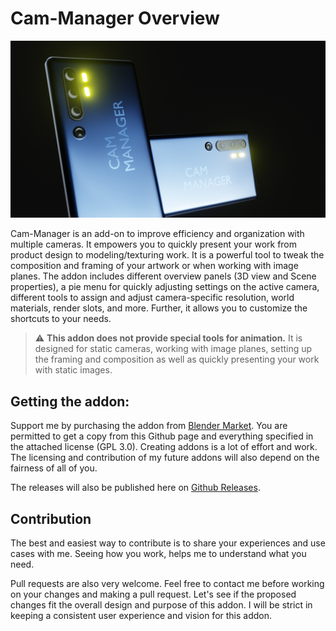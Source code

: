 # Cam-Manager Overview

![img](images/cam-Manager.png)

Cam-Manager is an add-on to improve efficiency and organization with multiple cameras. It empowers you to quickly present your work from product design to modeling/texturing work. It is a powerful tool to tweak the composition and framing of your artwork or when working with image planes. The addon includes different overview panels (3D view and Scene properties), a pie menu for quickly adjusting settings on the active camera, different tools to assign and adjust camera-specific resolution, world materials, render slots, and more. Further, it allows you to customize the shortcuts to your needs.
>⚠️
**This addon does not provide special tools for animation.** It is designed for static cameras, working with image planes, setting up the framing and composition as well as quickly presenting your work with static images.
## Getting the addon: 
Support me by purchasing the addon from [Blender Market](https://blendermarket.com/products/cam-manager). You are permitted to get a copy from this Github page and everything specified in the attached license (GPL 3.0). Creating addons is a lot of effort and work. The licensing and contribution of my future addons will also depend on the fairness of all of you.

The releases will also be published here on  [Github Releases](https://github.com/Weisl/Cam-Manager/releases). 

## Contribution
The best and easiest way to contribute is to share your experiences and use cases with me. Seeing how you work, helps me to understand what you need.

Pull requests are also very welcome. Feel free to contact me before working on your changes and making a pull request. Let's see if the proposed changes fit the overall design and purpose of this addon. I will be strict in keeping a consistent user experience and vision for this addon.
